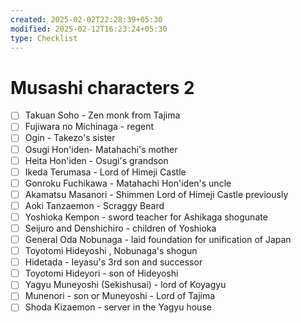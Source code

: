 ```yaml
---
created: 2025-02-02T22:28:39+05:30
modified: 2025-02-12T16:23:24+05:30
type: Checklist
---
```


# Musashi characters 2

- [ ] Takuan Soho - Zen monk from Tajima
- [ ] Fujiwara no Michinaga - regent
- [ ] Ogin - Takezo's sister
- [ ] Osugi Hon'iden- Matahachi's mother
- [ ] Heita Hon'iden - Osugi's grandson
- [ ] Ikeda Terumasa - Lord of Himeji Castle
- [ ] Gonroku Fuchikawa - Matahachi Hon'iden's uncle
- [ ] Akamatsu Masanori - Shimmen Lord of Himeji Castle previously
- [ ] Aoki Tanzaemon - Scraggy Beard
- [ ] Yoshioka Kempon - sword teacher for Ashikaga shogunate
- [ ] Seijuro and Denshichiro - children of Yoshioka
- [ ] General Oda Nobunaga - laid foundation for unification of Japan
- [ ] Toyotomi Hideyoshi , Nobunaga's shogun
- [ ] Hidetada - Ieyasu's 3rd son and successor 
- [ ] Toyotomi Hideyori - son of Hideyoshi
- [ ] Yagyu Muneyoshi (Sekishusai) - lord of Koyagyu
- [ ] Munenori - son or Muneyoshi - Lord of Tajima
- [ ] Shoda Kizaemon - server in the Yagyu house
